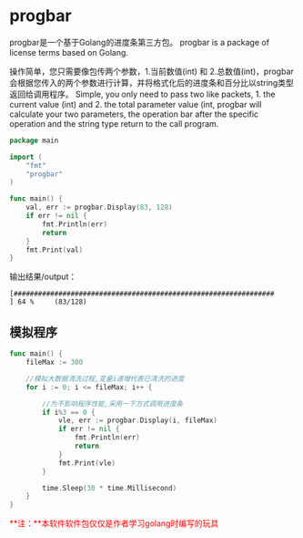 # progbar
progbar是一个基于Golang的进度条第三方包。 progbar is a package of license terms based on Golang.

操作简单，您只需要像包传两个参数，1.当前数值(int) 和 2.总数值(int)，progbar会根据您传入的两个参数进行计算，并将格式化后的进度条和百分比以string类型返回给调用程序。
Simple, you only need to pass two like packets, 1. the current value (int) and 2. the total parameter value (int, progbar will calculate your two parameters, the operation bar after the specific operation and the string type return to the call program.


```go
package main

import (
	"fmt"
	"progbar"
)

func main() {
	val, err := progbar.Display(83, 128)
	if err != nil {
		fmt.Println(err)
		return
	}
	fmt.Print(val)
}
```
输出结果/output：
```
[################################################################                                    ] 64 %     (83/128)
```

## 模拟程序
```go
func main() {
	fileMax := 300

	//模拟大数据清洗过程,变量i递增代表已清洗的进度
	for i := 0; i <= fileMax; i++ {

		//为不影响程序性能,采用一下方式调用进度条
		if i%3 == 0 {
			vle, err := progbar.Display(i, fileMax)
			if err != nil {
				fmt.Println(err)
				return
			}
			fmt.Print(vle)
		}

		time.Sleep(30 * time.Millisecond)
	}
}
```


<font color=red>**注：**本软件软件包仅仅是作者学习golang时编写的玩具</font>
